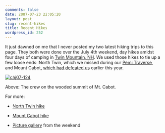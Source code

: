 ```yaml
---
comments: false
date: 2007-07-23 22:05:20
layout: post
slug: recent-hikes
title: Recent Hikes
wordpress_id: 252
---
```


It just dawned on me that I never posted my two latest hiking trips to this page. They both were done over the July 4th weekend, day hikes amidst four days of camping in [Twin Mountain, NH](http://www.ucampnh.com/ammonoosuc/). We used those hikes to tie up a few loose ends: North Twin, which we missed during our [Pemi Traverse](http://www.geldmacher.net/index.php/2006/07/04/the-big-one/), and Mount Cabot, [which had defeated us](http://www.geldmacher.net/index.php/2007/04/23/tuckermans-ravine/) earlier this year.



[![chj07-124](http://farm2.static.flickr.com/1058/758918046_21b27c0fcd.jpg)](http://www.flickr.com/photos/geldmacher/758918046/)



Above: The crew on the wooded summit of Mt. Cabot.

For more:



  
  * [North Twin hike](http://www.geldmacher.net/index.php/north-twin-hike/)

  
  * [Mount Cabot hike](http://www.geldmacher.net/index.php/mount-cabot-hike/)

  
  * [Picture gallery](http://www.flickr.com/photos/geldmacher/sets/72157600724300771/) from the weekend


